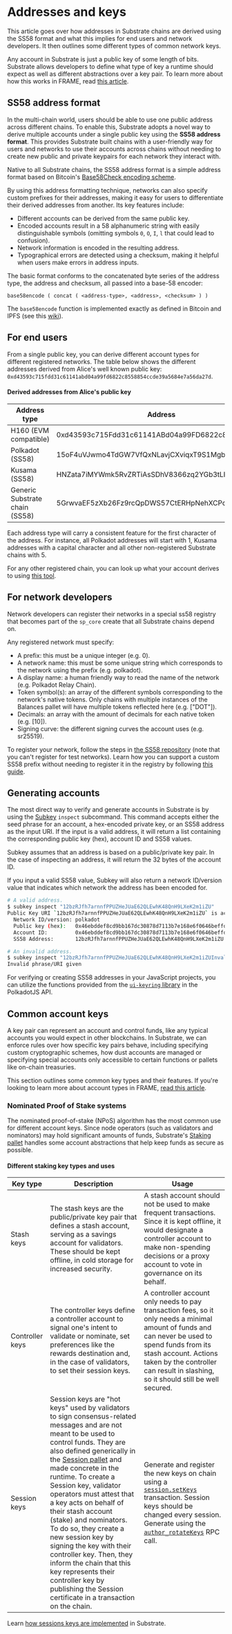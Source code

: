 # Addresses and keys

This article goes over how addresses in Substrate chains are derived using the SS58 format and what this implies for end users and network developers. 
It then outlines some different types of common network keys.

Any account in Substrate is just a public key of some length of bits.
Substrate allows developers to define what type of key a runtime should expect as well as different abstractions over a key pair.
To learn more about how this works in FRAME, read [this article](./accounts-in-FRAME.md).

## SS58 address format

In the multi-chain world, users should be able to use one public address across different chains.
To enable this, Substrate adopts a novel way to derive multiple accounts under a single public key using the **SS58 address format**.
This provides Substrate built chains with a user-friendly way for users and networks to use their accounts across chains without needing to create new public and private keypairs for each network they interact with.

Native to all Substrate chains, the SS58 address format is a simple address format based on Bitcoin's [Base58Check encoding scheme](https://en.bitcoin.it/wiki/Base58Check_encoding).

By using this address formatting technique, networks can also specify custom prefixes for their addresses, making it easy for users to differentiate their derived addresses from another.
Its key features include:

- Different accounts can be derived from the same public key.
- Encoded accounts result in a 58 alphanumeric string with easily distinguishable symbols (omitting symbols `0`, `O`, `I`, `l` that could lead to confusion).
- Network information is encoded in the resulting address.
- Typographical errors are detected using a checksum, making it helpful when users make errors in address inputs.

The basic format conforms to the concatenated byte series of the address type, the address and checksum, all passed into a base-58 encoder:

```text
base58encode ( concat ( <address-type>, <address>, <checksum> ) )
```

The `base58encode` function is implemented exactly as defined in Bitcoin and IPFS (see this [wiki](https://en.wikipedia.org/wiki/Base58)).

## For end users 

From a single public key, you can derive different account types for different registered networks.
The table below shows the different addresses derived from Alice's well known public key: `0xd43593c715fdd31c61141abd04a99fd6822c8558854ccde39a5684e7a56da27d`.

#### Derived addresses from Alice's public key

| Address type | Address | Prefix |
| ------------ | ------ | ---------- |
| H160 (EVM compatible) | 0xd43593c715Fdd31c61141ABd04a99FD6822c8558 | n/a |
| Polkadot (SS58)| 15oF4uVJwmo4TdGW7VfQxNLavjCXviqxT9S1MgbjMNHr6Sp5 | 0 | 
| Kusama (SS58) | HNZata7iMYWmk5RvZRTiAsSDhV8366zq2YGb3tLH5Upf74F | 2  |
| Generic Substrate chain (SS58)| 5GrwvaEF5zXb26Fz9rcQpDWS57CtERHpNehXCPcNoHGKutQY | 42 |

Each address type will carry a consistent feature for the first character of the address.
For instance, all Polkadot addresses will start with 1, Kusama addresses with a capital character and all other non-registered Substrate chains with 5.

For any other registered chain, you can look up what your account derives to using [this tool](https://polkadot.subscan.io/tools/format_transform).

## For network developers

Network developers can register their networks in a special ss58 registry that becomes part of the `sp_core` create that all Substrate chains depend on. 

Any registered network must specify: 

- A prefix: this must be a unique integer (e.g. 0).
- A network name: this must be some unique string which corresponds to the network using the prefix (e.g. polkadot).
- A display name: a human friendly way to read the name of the network (e.g. Polkadot Relay Chain).
- Token symbol(s): an array of the different symbols corresponding to the network's native tokens. Only chains with multiple instances of the Balances pallet will have multiple tokens reflected here (e.g. ["DOT"]).
- Decimals: an array with the amount of decimals for each native token (e.g. [10]).
- Signing curve: the different signing curves the account uses (e.g. sr25519).

To register your network, follow the steps in [the SS58 repository](https://github.com/paritytech/ss58-registry) (note that you can't register for test networks).
Learn how you can support a custom SS58 prefix without needing to register it in the registry by following [this guide]().

## Generating accounts

The most direct way to verify and generate accounts in Substrate is by using the [Subkey](/v3/tools/subkey) `inspect` subcommand.
This command accepts either the seed phrase for an account, a hex-encoded private key, or an SS58 address as the input URI.
If the input is a valid address, it will return a list containing the corresponding public key (hex), account ID and SS58 values.

Subkey assumes that an address is based on a public/private key pair.
In the case of inspecting an address, it will return the 32 bytes of the account ID.

If you input a valid SS58 value, Subkey will also return a network ID/version value that indicates which network the address has been encoded for.

```bash
# A valid address.
$ subkey inspect "12bzRJfh7arnnfPPUZHeJUaE62QLEwhK48QnH9LXeK2m1iZU"
Public Key URI `12bzRJfh7arnnfPPUZHeJUaE62QLEwhK48QnH9LXeK2m1iZU` is account:
  Network ID/version: polkadot
  Public key (hex):   0x46ebddef8cd9bb167dc30878d7113b7e168e6f0646beffd77d69d39bad76b47a
  Account ID:         0x46ebddef8cd9bb167dc30878d7113b7e168e6f0646beffd77d69d39bad76b47a
  SS58 Address:       12bzRJfh7arnnfPPUZHeJUaE62QLEwhK48QnH9LXeK2m1iZU

# An invalid address.
$ subkey inspect "12bzRJfh7arnnfPPUZHeJUaE62QLEwhK48QnH9LXeK2m1iZUInvalidAddress"
Invalid phrase/URI given
```

For verifying or creating SS58 addresses in your JavaScript projects, you can utilize the functions provided from the [`ui-keyring` library](https://polkadot.js.org/docs/ui-keyring/start/init) in the PolkadotJS API.

## Common account keys

A key pair can represent an account and control funds, like any typical accounts you would expect in other blockchains. 
In Substrate, we can enforce rules over how specific key pairs behave, including specifying custom cryptographic schemes, how dust accounts are managed or specifying special accounts only accessible to certain functions or pallets like on-chain treasuries.

This section outlines some common key types and their features.
If you're looking to learn more about account types in FRAME, [read this article]().

### Nominated Proof of Stake systems

The nominated proof-of-stake (NPoS) algorithm has the most common use for different account keys.
Since node operators (such as validators and nominators) may hold significant amounts of funds, Substrate's [Staking pallet](/v3/runtime/frame#staking) handles some account abstractions that help keep funds as secure as possible.

#### Different staking key types and uses

| Key type | Description | Usage | 
| -------- | ----------- | ----- |
| Stash keys | The stash keys are the public/private key pair that defines a stash account, serving as a savings account for validators. These should be kept offline, in cold storage for increased security. | A stash account should not be used to make frequent transactions. Since it is kept offline, it would designate a controller account to make non-spending decisions or a proxy account to vote in governance on its behalf. |
| Controller keys | The controller keys define a controller account to signal one's intent to validate or nominate, set preferences like the rewards destination and, in the case of validators, to set their session keys. | A controller account only needs to pay transaction fees, so it only needs a minimal amount of funds and can never be used to spend funds from its stash account. Actions taken by the controller can result in slashing, so it should still be well secured. |
| Session keys | Session keys are "hot keys" used by validators to sign consensus-related messages and are not meant to be used to control funds. They are also defined generically in the [Session pallet](/rustdocs/latest/pallet_session/index.html) and made concrete in the runtime. To create a Session key, validator operators must attest that a key acts on behalf of their stash account (stake) and nominators. To do so, they create a new session key by signing the key with their controller key. Then, they inform the chain that this key represents their controller key by publishing the Session certificate in a transaction on the chain. | Generate and register the new keys on chain using a [`session.setKeys`](/rustdocs/latest/pallet_session/struct.Module.html#method.set_keys) transaction. Session keys should be changed every session. Generate using the [`author_rotateKeys`](/rustdocs/latest/sc_rpc/author/trait.AuthorApi.html#tymethod.rotate_keys) RPC call. |

Learn [how sessions keys are implemented](./05-design/implementation-details#session-keys) in Substrate.

